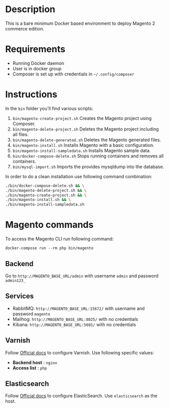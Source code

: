 # Description
This is a bare minimum Docker based environment to deploy Magento 2 commerce edition.

# Requirements
* Running Docker daemon
* User is in docker group
* Composer is set up with credentials in `~/.config/composer`

# Instructions
In the `bin` folder you'll find various scripts:

1. `bin/magento-create-project.sh` Creates the Magento project using Composer.
2. `bin/magento-delete-project.sh` Deletes the Magento project including all files.
3. `bin/magento-delete-generated.sh` Deletes the Magento generated files.
4. `bin/magento-install.sh` Installs Magento with a basic configuration.
5. `bin/magento-install-sampledata.sh` Installs Magento sample data.
6. `bin/docker-compose-delete.sh` Stops running containers and removes all containers.
7. `bin/mysql-import.sh` Imports the provides mysqldump into the database.

In order to do a clean installation use following command combination:

```sh
./bin/docker-compose-delete.sh && \
./bin/magento-delete-project.sh && \
./bin/magento-create-project.sh && \
./bin/magento-install.sh && \
./bin/magento-install-sampledata.sh
```

# Magento commands
To access the Magento CLI run following command:
```
docker-compose run --rm php bin/magento
```

## Backend
Go to `http://MAGENTO_BASE_URL/admin` with username `admin` and password `admin123_`

## Services
* RabbitMQ: `http://MAGENTO_BASE_URL:15672/` with username and password `magento`
* Mailhog: `http://MAGENTO_BASE_URL:8025/` with no credentials
* Kibana: `http://MAGENTO_BASE_URL:5601/` with no credentials

## Varnish
Follow [Official docs](https://devdocs.magento.com/guides/v2.4/config-guide/varnish/config-varnish-magento.html) to configure
Varnish. Use following specific values:

* **Backend host** : `nginx`
* **Access list** : `php`

## Elasticsearch
Follow [Official docs](https://devdocs.magento.com/guides/v2.4/config-guide/elasticsearch/configure-magento.html) to
configure ElasticSearch. Use `elasticsearch` as the host.


